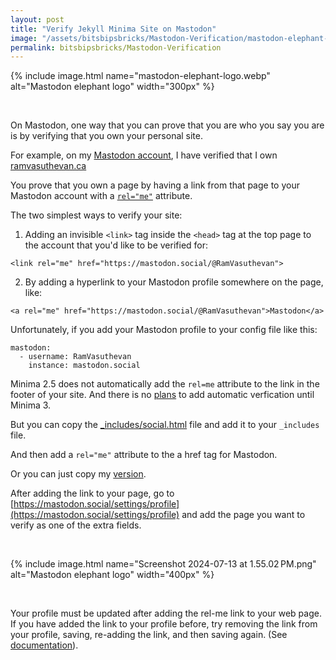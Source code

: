 ```yaml
---
layout: post
title: "Verify Jekyll Minima Site on Mastodon"
image: "/assets/bitsbipsbricks/Mastodon-Verification/mastodon-elephant-logo.webp"
permalink: bitsbipsbricks/Mastodon-Verification
---
```


{% include image.html 
  name="mastodon-elephant-logo.webp" 
  alt="Mastodon elephant logo" 
  width="300px"
%}

<br>

On Mastodon, one way that you can prove that you are who you say you are is by verifying that you own your personal site. 

For example, on my [Mastodon account](https://mastodon.social/@RamVasuthevan), I have verified that I own [ramvasuthevan.ca](https://ramvasuthevan.ca) 

You prove that you own a page by having a link from that page to your Mastodon account with a [`rel="me"`](https://developer.mozilla.org/en-US/docs/Web/HTML/Attributes/rel/me) attribute. 

The two simplest ways to verify your site: 

1. Adding an invisible `<link>` tag inside the `<head>` tag at the top page to the account that you'd like to be verified for:

```
<link rel="me" href="https://mastodon.social/@RamVasuthevan"> 
```

2. By adding a hyperlink to your Mastodon profile somewhere on the page, like:

```
<a rel="me" href="https://mastodon.social/@RamVasuthevan">Mastodon</a> 
```

Unfortunately, if you add your Mastodon profile to your config file like this:

```
mastodon:
  - username: RamVasuthevan
    instance: mastodon.social
```


Minima 2.5 does not automatically add the `rel=me` attribute to the link in the footer of your site. And there is no [plans](https://github.com/jekyll/minima/issues/696#issuecomment-1357651146) to add automatic verfication until Minima 3.

But you can copy the [_includes/social.html](https://github.com/jekyll/minima/blob/2.5-stable/_includes/social.html) file and add it to your `_includes` file.

And then add a `rel="me"` attribute to the a href tag for Mastodon.

Or you can just copy my [version](https://github.com/RamVasuthevan/Personal-Website/blob/5ff8c5249cee88d64dd8971e35d52d2624508556/website/_includes/social.html).

After adding the link to your page, go to [https://mastodon.social/settings/profile](https://mastodon.social/settings/profile) and add the page you want to verify as one of the extra fields. 

<br>

{% include image.html 
  name="Screenshot 2024-07-13 at 1.55.02 PM.png" 
  alt="Mastodon elephant logo" 
  width="400px"
%}

<br>

Your profile must be updated after adding the rel-me link to your web page.  If you have added the link to your profile before,  try removing the link from your profile, saving, re-adding the link, and then saving again. (See [documentation](https://docs.joinmastodon.org/user/profile/#verification)).

